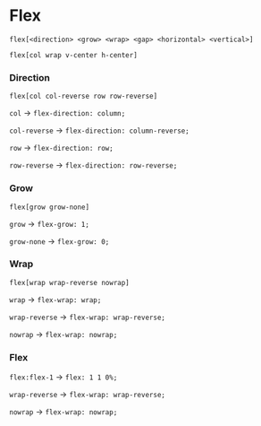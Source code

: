 # Flex

`flex[<direction> <grow> <wrap> <gap> <horizontal> <vertical>]`

`flex[col wrap v-center h-center]`

### Direction

`flex[col col-reverse row row-reverse]`

`col` -> `flex-direction: column;`

`col-reverse` -> `flex-direction: column-reverse;`

`row` -> `flex-direction: row;`

`row-reverse` -> `flex-direction: row-reverse;`

### Grow

`flex[grow grow-none]`

`grow` -> `flex-grow: 1;`

`grow-none` -> `flex-grow: 0;`

### Wrap

`flex[wrap wrap-reverse nowrap]`

`wrap` -> `flex-wrap: wrap;`

`wrap-reverse` -> `flex-wrap: wrap-reverse;`

`nowrap` -> `flex-wrap: nowrap;`

### Flex

`flex:flex-1` -> `flex: 1 1 0%;`

`wrap-reverse` -> `flex-wrap: wrap-reverse;`

`nowrap` -> `flex-wrap: nowrap;`